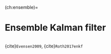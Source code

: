 

(ch:ensemble)=
# Ensemble Kalman filter

```{tableofcontents}
```

{cite}`Evensen2009`, {cite}`Roth2017enkf`



